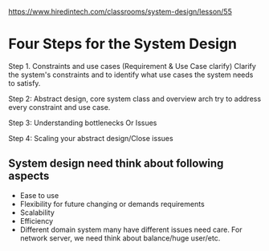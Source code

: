 https://www.hiredintech.com/classrooms/system-design/lesson/55

# Four Steps for the System Design
Step 1.  Constraints and use cases (Requirement & Use Case clarify)
	Clarify the system's constraints and to identify what use cases the system needs to satisfy.
	
Step 2: Abstract design, core system class and overview arch
	 try to address every constraint and use case.
	 
Step 3: Understanding bottlenecks Or Issues

Step 4: Scaling your abstract design/Close issues

## System design need think about following aspects
- Ease to use
- Flexibility for future changing or demands requirements
- Scalability
- Efficiency
- Different domain system many have different issues need care. For network server, we need think about balance/huge user/etc.
